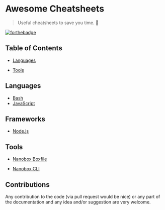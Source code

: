 # Awesome Cheatsheets

> Useful cheatsheets to save you time. 🚀

[![forthebadge](http://forthebadge.com/images/badges/as-seen-on-tv.svg)](http://forthebadge.com)


## Table of Contents

- [Languages](#languages)

- [Tools](#tools)


## Languages

- [Bash](languages/bash.sh)
- [JavaScript](languages/javascript.js)


## Frameworks

- [Node.js](frameworks/node.js)


## Tools

- [Nanobox Boxfile](tools/nanobox_boxfile.yml)

- [Nanobox CLI](tools/nanobox_cli.sh)


## Contributions

Any contribution to the code (via pull request would be nice) or any part of the documentation and any idea and/or suggestion are very welcome.
